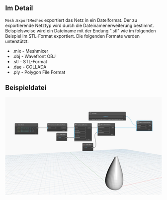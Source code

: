 ## Im Detail
`Mesh.ExportMeshes` exportiert das Netz in ein Dateiformat. Der zu exportierende Netztyp wird durch die Dateinamenerweiterung bestimmt. Beispielsweise wird ein Dateiname mit der Endung ".stl" wie im folgenden Beispiel im STL-Format exportiert.
Die folgenden Formate werden unterstützt:
- .mix - Meshmixer
- .obj - Wavefront OBJ
- .stl - STL-Format
- .dae - COLLADA
- .ply - Polygon File Format

## Beispieldatei

![Example](./Autodesk.DesignScript.Geometry.Mesh.ExportMeshes_img.jpg)
